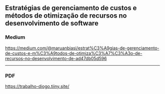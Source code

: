 ## Estratégias de gerenciamento de custos e métodos de otimização de recursos no desenvolvimento de software

### Medium
https://medium.com/@maruanbiasi/estrat%C3%A9gias-de-gerenciamento-de-custos-e-m%C3%A9todos-de-otimiza%C3%A7%C3%A3o-de-recursos-no-desenvolvimento-de-ad47db05d596

-----

### PDF
https://trabalho-diogo.tiiny.site/
